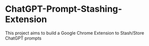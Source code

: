 # ChatGPT-Prompt-Stashing-Extension
This project aims to build a Google Chrome Extension to Stash/Store ChatGPT prompts
